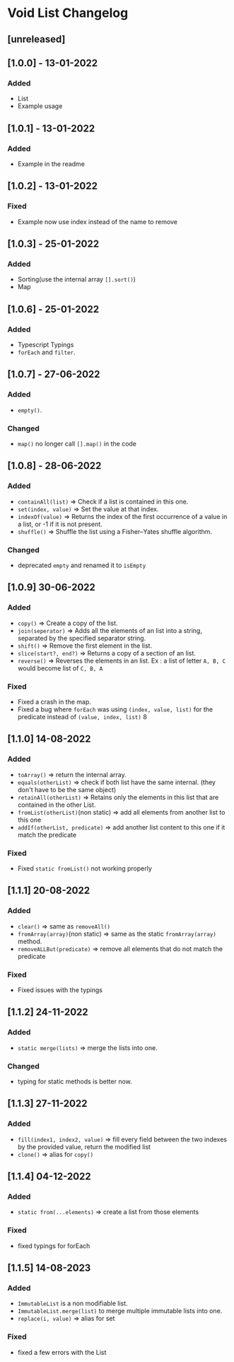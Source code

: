 # Void List Changelog

## [unreleased]

## [1.0.0] - 13-01-2022

### Added
- List
- Example usage

## [1.0.1] - 13-01-2022

### Added
- Example in the readme

## [1.0.2] - 13-01-2022

### Fixed
- Example now use index instead of the name to remove

## [1.0.3] - 25-01-2022

### Added
- Sorting(use the internal array `[].sort()`)
- Map

## [1.0.6] - 25-01-2022

### Added
- Typescript Typings
- `forEach` and `filter`.

## [1.0.7] - 27-06-2022

### Added
- `empty()`.

### Changed
- `map()` no longer call `[].map()` in the code

## [1.0.8] - 28-06-2022

### Added
- `containAll(list)` => Check if a list is contained in this one.
- `set(index, value)` => Set the value at that index.
- `indexOf(value)` => Returns the index of the first occurrence of a value in a list, or -1 if it is not present.
- `shuffle()` => Shuffle the list using a Fisher–Yates shuffle algorithm.

### Changed
- deprecated `empty` and renamed it to `isEmpty`

## [1.0.9] 30-06-2022

### Added
- `copy()` => Create a copy of the list.
- `join(seperator)` => Adds all the elements of an list into a string, separated by the specified separator string.
- `shift()` => Remove the first element in the list.
- `slice(start?, end?)` => Returns a copy of a section of an list. 
- `reverse()` => Reverses the elements in an list. Ex : a list of letter `A, B, C` would become list of `C, B, A`

### Fixed
- Fixed a crash in the map.
- Fixed a bug where `forEach` was using `(index, value, list)` for the predicate instead of `(value, index, list)`
8
## [1.1.0] 14-08-2022

### Added
- `toArray()` => return the internal array.
- `equals(otherList)` => check if both list have the same internal. (they don't have to be the same object)
- `retainAll(otherList)` => Retains only the elements in this list that are contained in the other List.
- `fromList(otherList)`(non static) => add all elements from another list to this one
- `addIf(otherList, predicate)` => add another list content to this one if it match the predicate

### Fixed
- Fixed `static fromList()` not working properly

## [1.1.1] 20-08-2022

### Added
- `clear()` => same as `removeAll()`
- `fromArray(array)`(non static) => same as the static `fromArray(array)` method.
- `removeALLBut(predicate)` => remove all elements that do not match the predicate

### Fixed
- Fixed issues with the typings

## [1.1.2] 24-11-2022

### Added
- `static merge(lists)` => merge the lists into one.

### Changed
- typing for static methods is better now.

## [1.1.3] 27-11-2022

### Added
- `fill(index1, index2, value)` => fill every field between the two indexes by the provided value, return the modified list
- `clone()` => alias for `copy()`

## [1.1.4] 04-12-2022

### Added
- `static from(...elements)` => create a list from those elements

### Fixed
- fixed typings for forEach

## [1.1.5] 14-08-2023

### Added
- `ImmutableList` is a non modifiable list.
- `ImmutableList.merge(list)` to merge multiple immutable lists into one.
- `replace(i, value)` => alias for set

### Fixed
- fixed a few errors with the List